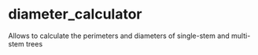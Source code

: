 # diameter_calculator
Allows to calculate the perimeters and diameters of single-stem and multi-stem trees
